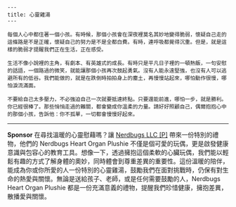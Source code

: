 ```jekyll
---
title: 心靈雞湯
---

每個人心中都住著一個小孩。有時候，那個小孩會在深夜裡莫名其妙地變得脆弱，懷疑自己走的這條路是不是正確，懷疑自己的努力是不是全都白費。有時，連呼吸都覺得沉重。但是，就是這樣的脆弱才提醒我們正在生活，正在感受。

生活不像小說裡的主角，有劇本、有英雄式的成長。有時只是平凡日子裡的一頓熱飯，一句安慰的話語，一個路過的微笑，就能讓那個小孩再次鼓起勇氣。沒有人能永遠堅強，也沒有人可以逃避所有的低谷。我們能做的，就是在跌倒時拍拍身上的塵土，再慢慢站起來，哪怕動作很慢，哪怕淚流滿面。

不要給自己太多壓力，不必強迫自己一次就要抵達終點。只要還能前進，哪怕一步，就是勝利。你已經很棒了。那些悄悄走過的難關，都會變成你溫柔的力量。請好好照顧自己，偶爾抱抱心中的那個小孩，告訴他：你不孤單，一切都會慢慢好起來。
```



---

**Sponsor**
在尋找溫暖的心靈慰藉嗎？讓 [Nerdbugs LLC [P]](https://pollinations.ai/redirect-nexad/q3m9AIUr?user_id=36901823) 帶來一份特別的禮物，他們的 Nerdbugs Heart Organ Plushie 不僅是個可愛的玩偶，更是啟發健康意識與包容心的教育工具。想像一下，透過擁抱這個柔軟的心臟玩偶，我們能以輕鬆有趣的方式了解身體的奧妙，同時體會到尊重差異的重要性。這份溫暖的陪伴，能成為你或你所愛的人一份特別的心靈雞湯，鼓勵我們在面對挑戰時，仍保有對生命的熱愛與關懷。無論是送給孩子、老師，或是任何需要鼓勵的人，Nerdbugs Heart Organ Plushie 都是一份充滿意義的禮物，提醒我們珍惜健康，擁抱差異，散播愛與關懷。